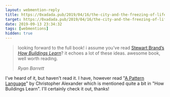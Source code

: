 ```yaml
---
layout: webmention-reply
title: https://0xadada.pub/2019/04/16/the-city-and-the-freezing-of-life/
target: https://0xadada.pub/2019/04/16/the-city-and-the-freezing-of-life/
date: 2019-09-13 23:34:32
tags: [webmentions]
hidden: true
---
```


<blockquote class="p-in-reply-to h-cite">
  <p class="p-content">
    looking forward to the full book! i assume you’ve read 
    <a href="https://books.google.com/books?id=zkgRgdVN2GIC">Stewart Brand’s <em>How Buildings Learn</em></a>?
    it echoes a lot of these ideas. awesome book, well worth reading.
  </p>
  <cite class="p-author h-card">
    <span class="p-name fn">Ryan Barrett</span>
    <img hidden class="u-photo photo" alt="Ryan" src="https://snarfed.org/ryan_profile_medium.jpg">
  </cite>
</blockquote>

I've heard of it, but haven't read it. I have, however read "[A Pattern Language](https://books.google.com/books?id=FTpxDwAAQBAJ)" by Christopher Alexander
which is mentioned quite a bit in "How Buildings Learn". I'll certainly check it out, thanks!
